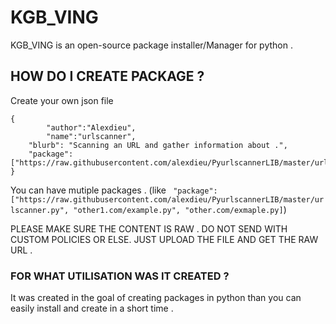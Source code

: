 # KGB_VING
KGB_VING is an open-source package installer/Manager for python .

## HOW DO I CREATE PACKAGE ?

Create your own json file

```
{
        "author":"Alexdieu",
        "name":"urlscanner",
	"blurb": "Scanning an URL and gather information about .",
	"package":["https://raw.githubusercontent.com/alexdieu/PyurlscannerLIB/master/urlscanner.py"]
}
```

You can have mutiple packages . (like ` "package":["https://raw.githubusercontent.com/alexdieu/PyurlscannerLIB/master/urlscanner.py", "other1.com/example.py", "other.com/exmaple.py]`)

PLEASE MAKE SURE THE CONTENT IS RAW . DO NOT SEND WITH CUSTOM POLICIES OR ELSE. JUST UPLOAD THE FILE AND GET THE RAW URL .

### FOR WHAT UTILISATION WAS IT CREATED ?

It was created in the goal of creating packages in python than you can easily install and create in a short time .
